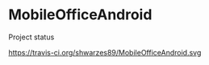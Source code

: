 MobileOfficeAndroid
===================

Project status

https://travis-ci.org/shwarzes89/MobileOfficeAndroid.svg
